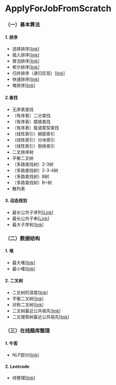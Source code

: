 # ApplyForJobFromScratch

### （一）基本算法
#### 1. 排序
- 选择排序\[[link](/sort/selection.py)\]
- 插入排序\[[link](/sort/insertion.py)\]
- 冒泡排序\[[link](/sort/bubble.py)\]
- 希尔排序\[[link](/sort/shell.py)\]
- 归并排序（递归实现）\[[link](/sort/merge_recursive.py)\]
- 快速排序\[[link](/sort/quick.py)\]
- 堆排序\[[link](/sort/heap.py)\]

#### 2.查找
- 无序表查找
- （有序表）二分查找
- （有序表）插值查找
- （有序表）斐波那契查找
- （线性索引）稠密索引
- （线性索引）分块索引
- （线性索引）倒排索引
- 二叉排序树
- 平衡二叉树
- （多路查找树）2-3树
- （多路查找树）2-3-4树
- （多路查找树）B树
- （多路查找树）B+树
- 散列表

#### 3. 动态规划
- 最长公共子序列\[[Link](/algorithms/lcs.py)\]
- 最长公共子串\[[Link](/algorithms/lcs2.py)\]
- 最大子序和\[[link](/algorithms/max_subarray.py)\]

### （二）数据结构
#### 1. 堆
- 最大堆\[[link](/heap/maxheap.py)\]
- 最小堆\[[link](/heap/minheap.py)\]
#### 2. 二叉树
- 二叉树的深度\[[link](/tree/depth.py)\]
- 平衡二叉树\[[link](/tree/balance_depth.py)\]
- 对称二叉树\[[link](/tree/mirror_tree.py)\]
- 二叉树最近公共祖先\[[link](/tree/same_parent.py)\]
- 二叉搜索树最近公共祖先\[[link](/tree/same_parent_search.py)\]
### （三）在线题库整理
#### 1. 牛客
- NLP部分\[[link](/nowcoder/nlp.md)\]

#### 2. Leetcode 
- 待整理\[[link](/leetcode)\]
